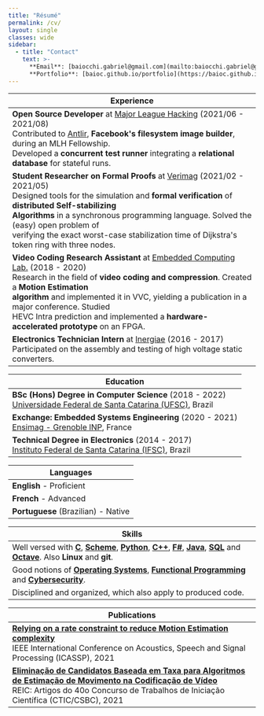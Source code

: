 ```yaml
---
title: "Résumé"
permalink: /cv/
layout: single
classes: wide
sidebar:
  - title: "Contact"
    text: >-
      **Email**: [baiocchi.gabriel@gmail.com](mailto:baiocchi.gabriel@gmail.com)<br>
      **Portfolio**: [baioc.github.io/portfolio](https://baioc.github.io/portfolio/)<br>
---
```


| Experience |
| ------ |
| **Open Source Developer** at [Major League Hacking](https://fellowship.mlh.io/) (2021/06 - 2021/08)<br>Contributed to [Antlir](https://facebookincubator.github.io/antlir/), **Facebook's filesystem image builder**, during an MLH Fellowship.<br>Developed a **concurrent test runner** integrating a **relational database** for stateful runs. |
| **Student Researcher on Formal Proofs** at [Verimag](https://www-verimag.univ-grenoble-alpes.fr/) (2021/02 - 2021/05)<br>Designed tools for the simulation and **formal verification** of **distributed Self-stabilizing<br>Algorithms** in a synchronous programming language. Solved the (easy) open problem of<br>verifying the exact worst-case stabilization time of Dijkstra's token ring with three nodes. |
| **Video Coding Research Assistant** at [Embedded Computing Lab.](https://eclab.paginas.ufsc.br/) (2018 - 2020)<br>Research in the field of **video coding and compression**. Created a **Motion Estimation<br>algorithm** and implemented it in VVC, yielding a publication in a major conference. Studied<br>HEVC Intra prediction and implemented a **hardware-accelerated prototype** on an FPGA. |
| **Electronics Technician Intern** at [Inergiae](https://inergiae.com.br/) (2016 - 2017)<br>Participated on the assembly and testing of high voltage static converters. |

| Education |
| ------ |
| **BSc (Hons) Degree in Computer Science** (2018 - 2022)<br>[Universidade Federal de Santa Catarina (UFSC)](https://cco.ufsc.br/), Brazil |
| **Exchange: Embedded Systems Engineering** (2020 - 2021)<br>[Ensimag - Grenoble INP](https://ensimag.grenoble-inp.fr/en/education/embedded-systems-and-software-devices), France |
| **Technical Degree in Electronics** (2014 - 2017)<br>[Instituto Federal de Santa Catarina (IFSC)](http://sites.florianopolis.ifsc.edu.br/eletronica/), Brazil |

| Languages |
| ------ |
| **English** - Proficient |
| **French** - Advanced |
| **Portuguese** (Brazilian) - Native |

| Skills |
| ------ |
| Well versed with [**C**](https://gitlab.com/baioc/UGLy), [**Scheme**](https://baioc.github.io/scheme), [**Python**](https://baioc.github.io/portfolio/pycg), [**C++**](https://gitlab.com/baioc/vtm), [**F#**](https://github.com/baioc/FormallySharp), [**Java**](https://baioc.github.io/hxdsp/), [**SQL**](https://github.com/facebookincubator/antlir/tree/main/tools/testinfra/runner) and [**Octave**](https://github.com/baioc/re-multif). Also **Linux** and **git**. |
| Good notions of [**Operating Systems**](https://baioc.github.io/portfolio/pcsea/), [**Functional Programming**](https://ensiwiki.ensimag.fr/index.php?title=Baiocchi_de_Sant’Anna_Gabriel_:_Simulation_and_Formal_Verification_of_Self-stabilizing_Algorithms) and [**Cybersecurity**](https://www.credly.com/badges/9330bc8e-972d-446e-80c7-499199d343f8). |
| Disciplined and organized, which also apply to produced code. |

| Publications |
| ------ |
| [**Relying on a rate constraint to reduce Motion Estimation complexity**](https://doi.org/10.1109/ICASSP39728.2021.9414799)<br>IEEE International Conference on Acoustics, Speech and Signal Processing (ICASSP), 2021 |
| [**Eliminação de Candidatos Baseada em Taxa para Algoritmos de Estimação de Movimento na Codificação de Vídeo**](https://sol.sbc.org.br/journals/index.php/reic/article/view/2080)<br>REIC: Artigos do 40o Concurso de Trabalhos de Iniciação Científica (CTIC/CSBC), 2021 |
